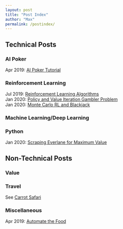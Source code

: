 ```yaml
---
layout: post
title: "Post Index"
author: "Max"
permalink: /postindex/
---
```


## Technical Posts

### AI Poker
Apr 2019: [AI Poker Tutorial](https://chisness.github.io/2019-04-25/artificial-intelligence-poker-tutorial)<br>

### Reinforcement Learning
Jul 2019: [Reinforcement Learning Algorithms](https://chisness.github.io/2019-07-01/reinforcement-learning-algorithms)<br>
Jan 2020: [Policy and Value Iteration Gambler Problem](https://chisness.github.io/2020-01-14/policy-and-value-iteration-gambler-problem)<br>
Jan 2020: [Monte Carlo RL and Blackjack](https://chisness.github.io/2020-01-21/monte-carlo-rl-and-blackjack)

### Machine Learning/Deep Learning

### Python
Jan 2020: [Scraping Everlane for Maximum Value](https://chisness.github.io/2020-01-28/scraping-everlane-for-maximum-value)

## Non-Technical Posts

### Value

### Travel
See [Carrot Safari](https://www.carrotsafari.com)

### Miscellaneous
Apr 2019: [Automate the Food](https://chisness.github.io/2019-04-26/automate-the-food)
